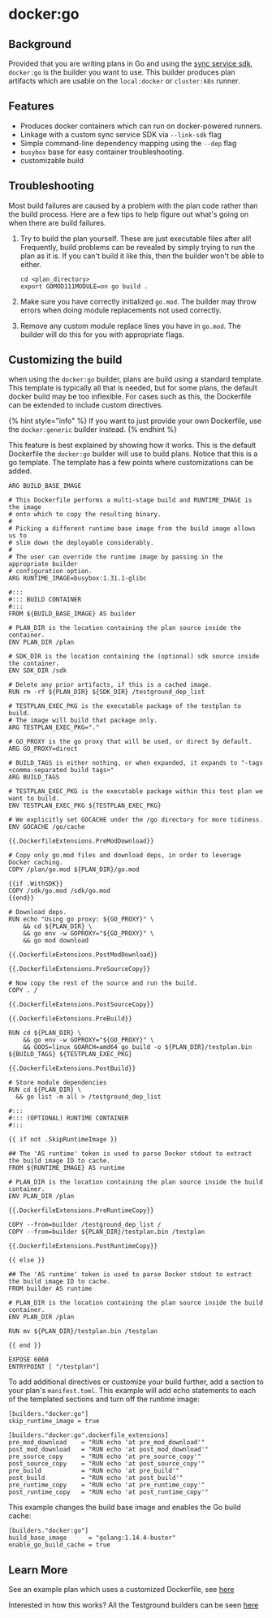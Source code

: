 # docker:go

## Background

Provided that you are writing plans in Go and using the [sync service sdk](https://github.com/testground/sdk-go), `docker:go` is the builder you want to use. This builder produces plan artifacts which are usable on the `local:docker` or `cluster:k8s` runner.

## Features

* Produces docker containers which can run on docker-powered runners.
* Linkage with a custom sync service SDK via `--link-sdk` flag
* Simple command-line dependency mapping using the `--dep` flag
* `busybox` base for easy container troubleshooting.
* customizable build

## Troubleshooting

Most build failures are caused by a problem with the plan code rather than the build process. Here are a few tips to help figure out what's going on when there are build failures.

1. Try to build the plan yourself. These are just executable files after all! Frequently, build problems can be revealed by simply trying to run the plan as it is. If you can't build it like this, then the builder won't be able to either.

   ```text
   cd <plan_directory>
   export GOMOD111MODULE=on go build .
   ```

2. Make sure you have correctly initialized `go.mod`. The builder may throw errors when doing module replacements not used correctly.
3. Remove any custom module replace lines you have in `go.mod`. The builder will do this for you with appropriate flags.

## Customizing the build

when using the `docker:go` builder, plans are build using a standard template. This template is typically all that is needed, but for some plans, the default docker build may be too inflexible. For cases such as this, the Dockerfile can be extended to include custom directives.

{% hint style="info" %}
If you want to just provide your own Dockerfile, use the `docker:generic` builder instead.
{% endhint %}

This feature is best explained by showing how it works. This is the default Dockerfile the `docker:go` builder will use to build plans. Notice that this is a go template. The template has a few points where customizations can be added.

```text
ARG BUILD_BASE_IMAGE

# This Dockerfile performs a multi-stage build and RUNTIME_IMAGE is the image
# onto which to copy the resulting binary.
#
# Picking a different runtime base image from the build image allows us to
# slim down the deployable considerably.
#
# The user can override the runtime image by passing in the appropriate builder
# configuration option.
ARG RUNTIME_IMAGE=busybox:1.31.1-glibc

#:::
#::: BUILD CONTAINER
#:::
FROM ${BUILD_BASE_IMAGE} AS builder

# PLAN_DIR is the location containing the plan source inside the container.
ENV PLAN_DIR /plan

# SDK_DIR is the location containing the (optional) sdk source inside the container.
ENV SDK_DIR /sdk

# Delete any prior artifacts, if this is a cached image.
RUN rm -rf ${PLAN_DIR} ${SDK_DIR} /testground_dep_list

# TESTPLAN_EXEC_PKG is the executable package of the testplan to build.
# The image will build that package only.
ARG TESTPLAN_EXEC_PKG="."

# GO_PROXY is the go proxy that will be used, or direct by default.
ARG GO_PROXY=direct

# BUILD_TAGS is either nothing, or when expanded, it expands to "-tags <comma-separated build tags>"
ARG BUILD_TAGS

# TESTPLAN_EXEC_PKG is the executable package within this test plan we want to build.
ENV TESTPLAN_EXEC_PKG ${TESTPLAN_EXEC_PKG}

# We explicitly set GOCACHE under the /go directory for more tidiness.
ENV GOCACHE /go/cache

{{.DockerfileExtensions.PreModDownload}}

# Copy only go.mod files and download deps, in order to leverage Docker caching.
COPY /plan/go.mod ${PLAN_DIR}/go.mod

{{if .WithSDK}}
COPY /sdk/go.mod /sdk/go.mod
{{end}}

# Download deps.
RUN echo "Using go proxy: ${GO_PROXY}" \
    && cd ${PLAN_DIR} \
    && go env -w GOPROXY="${GO_PROXY}" \
    && go mod download

{{.DockerfileExtensions.PostModDownload}}

{{.DockerfileExtensions.PreSourceCopy}}

# Now copy the rest of the source and run the build.
COPY . /

{{.DockerfileExtensions.PostSourceCopy}}

{{.DockerfileExtensions.PreBuild}}

RUN cd ${PLAN_DIR} \
    && go env -w GOPROXY="${GO_PROXY}" \
    && GOOS=linux GOARCH=amd64 go build -o ${PLAN_DIR}/testplan.bin ${BUILD_TAGS} ${TESTPLAN_EXEC_PKG}

{{.DockerfileExtensions.PostBuild}}

# Store module dependencies
RUN cd ${PLAN_DIR} \
  && go list -m all > /testground_dep_list

#:::
#::: (OPTIONAL) RUNTIME CONTAINER
#:::

{{ if not .SkipRuntimeImage }}

## The 'AS runtime' token is used to parse Docker stdout to extract the build image ID to cache.
FROM ${RUNTIME_IMAGE} AS runtime

# PLAN_DIR is the location containing the plan source inside the build container.
ENV PLAN_DIR /plan

{{.DockerfileExtensions.PreRuntimeCopy}}

COPY --from=builder /testground_dep_list /
COPY --from=builder ${PLAN_DIR}/testplan.bin /testplan

{{.DockerfileExtensions.PostRuntimeCopy}}

{{ else }}

## The 'AS runtime' token is used to parse Docker stdout to extract the build image ID to cache.
FROM builder AS runtime

# PLAN_DIR is the location containing the plan source inside the build container.
ENV PLAN_DIR /plan

RUN mv ${PLAN_DIR}/testplan.bin /testplan

{{ end }}

EXPOSE 6060
ENTRYPOINT [ "/testplan"]
```

To add additional directives or customize your build further, add a section to your plan's `manifest.toml`. This example will add echo statements to each of the templated sections and turn off the runtime image:

```text
[builders."docker:go"]
skip_runtime_image = true

[builders."docker:go".dockerfile_extensions]
pre_mod_download    = "RUN echo 'at pre_mod_download'"
post_mod_download   = "RUN echo 'at post_mod_download'"
pre_source_copy     = "RUN echo 'at pre_source_copy'"
post_source_copy    = "RUN echo 'at post_source_copy'"
pre_build           = "RUN echo 'at pre_build'"
post_build          = "RUN echo 'at post_build'"
pre_runtime_copy    = "RUN echo 'at pre_runtime_copy'"
post_runtime_copy   = "RUN echo 'at post_runtime_copy'"
```

This example changes the build base image and enables the Go build cache:

```text
[builders."docker:go"]
build_base_image      = "golang:1.14.4-buster"
enable_go_build_cache = true
```

## Learn More

See an example plan which uses a customized Dockerfile, see [here](https://github.com/testground/testground/tree/master/plans/dockercustomize)

Interested in how this works? All the Testground builders can be seen [here](https://github.com/testground/testground/tree/master/pkg/build)

